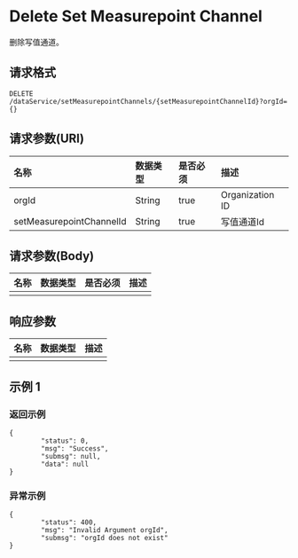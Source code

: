 # Delete Set Measurepoint Channel

删除写值通道。


## 请求格式

```
DELETE /dataService/setMeasurepointChannels/{setMeasurepointChannelId}?orgId={}
```

## 请求参数(URI)



| **名称**                 | **数据类型** | **是否必须** | **描述**        |
|:-------------------------|:-------------|:-------------|:----------------|
| orgId                    | String       | true         | Organization ID |
| setMeasurepointChannelId | String       | true         | 写值通道Id      |



## 请求参数(Body)



| **名称** | **数据类型** | **是否必须** | **描述** |
|:---------|:-------------|:-------------|:---------|
|          |              |              |          |



## 响应参数

| **名称** | **数据类型** | **描述** |
|:---------|:-------------|:---------|
|          |              |          |

## 示例 1

### 返回示例

```
{
        "status": 0,
        "msg": "Success",
        "submsg": null,
        "data": null
}
```



### 异常示例

```
{
        "status": 400,
        "msg": "Invalid Argument orgId",
        "submsg": "orgId does not exist"
}
```
